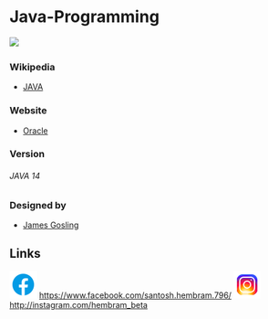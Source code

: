 # Java-Programming
![](https://encrypted-tbn0.gstatic.com/images?q=tbn%3AANd9GcQaFdj0koCrAshRbBojPuUDIBZurbJ9_TDhfw&usqp=CAU)

### Wikipedia
+ [JAVA](https://en.wikipedia.org/wiki/Java_%28programming_language%29)

### Website
+ [Oracle](http://oracle.com/java/)

### Version
###### JAVA 14

### Designed by
+ [James Gosling](https://en.wikipedia.org/wiki/James_Gosling)


## Links
![](https://github.com/HembramBeta777/clickable-icons-for-readmeFile/blob/master/icon_git/icons8-facebook-48.png?raw=true) https://www.facebook.com/santosh.hembram.796/
![](https://github.com/HembramBeta777/clickable-icons-for-readmeFile/blob/master/icon_git/icons8-instagram-48.png?raw=true) http://instagram.com/hembram_beta

